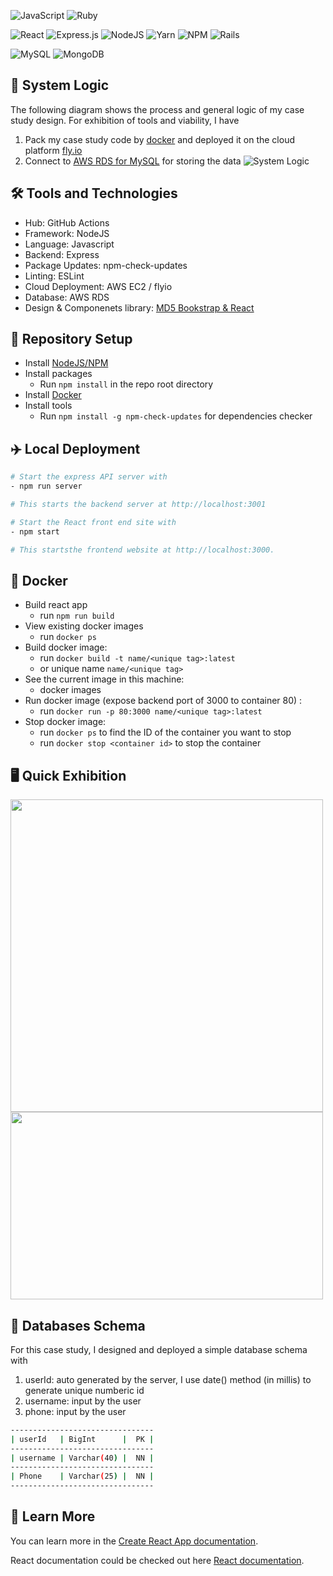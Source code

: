 ![JavaScript](https://img.shields.io/badge/javascript-%23323330.svg?style=for-the-badge&logo=javascript&logoColor=%23F7DF1E)
![Ruby](https://img.shields.io/badge/ruby-%23CC342D.svg?style=for-the-badge&logo=ruby&logoColor=white)

![React](https://img.shields.io/badge/react-%2320232a.svg?style=for-the-badge&logo=react&logoColor=%2361DAFB)
![Express.js](https://img.shields.io/badge/express.js-%23404d59.svg?style=for-the-badge&logo=express&logoColor=%2361DAFB)
![NodeJS](https://img.shields.io/badge/node.js-6DA55F?style=for-the-badge&logo=node.js&logoColor=white)
![Yarn](https://img.shields.io/badge/yarn-%232C8EBB.svg?style=for-the-badge&logo=yarn&logoColor=white)
![NPM](https://img.shields.io/badge/NPM-%23CB3837.svg?style=for-the-badge&logo=npm&logoColor=white)
![Rails](https://img.shields.io/badge/rails-%23CC0000.svg?style=for-the-badge&logo=ruby-on-rails&logoColor=white)

![MySQL](https://img.shields.io/badge/mysql-%2300f.svg?style=for-the-badge&logo=mysql&logoColor=white)
![MongoDB](https://img.shields.io/badge/MongoDB-%234ea94b.svg?style=for-the-badge&logo=mongodb&logoColor=white)

## 🤖 System Logic

The following diagram shows the process and general logic of my case study design. For exhibition of tools and viability, I have
1. Pack my case study code by [docker](https://www.docker.com/) and deployed it on the cloud platform [fly.io](https://fly.io/)
2. Connect to [AWS RDS for MySQL](https://aws.amazon.com/rds/mysql/?nc1=h_ls) for storing the data
![System Logic](https://user-images.githubusercontent.com/92981525/228330474-c94e7ae1-d71e-4d4d-b7dc-832191143947.png)

## :hammer_and_wrench: Tools and Technologies

- Hub: GitHub Actions
- Framework: NodeJS
- Language: Javascript
- Backend: Express
- Package Updates: npm-check-updates
- Linting: ESLint
- Cloud Deployment: AWS EC2 / flyio
- Database: AWS RDS
- Design & Componenets library: [MD5 Bookstrap & React](https://mdbootstrap.com/docs/react/) 

## :rocket: Repository Setup

- Install [NodeJS/NPM](https://nodejs.org/en/download/)
- Install packages
  - Run `npm install` in the repo root directory
- Install [Docker](https://docs.docker.com/get-docker/)
- Install tools
  - Run `npm install -g npm-check-updates` for dependencies checker

## ✈️ Local Deployment

```bash
# Start the express API server with 
- npm run server 

# This starts the backend server at http://localhost:3001

# Start the React front end site with 
- npm start

# This startsthe frontend website at http://localhost:3000.
```

## :ship: Docker

- Build react app
  - run `npm run build`
- View existing docker images
  - run `docker ps`
- Build docker image:
  - run `docker build -t name/<unique tag>:latest`
  - or unique name `name/<unique tag>`
- See the current image in this machine:
  - docker images
- Run docker image (expose backend port of 3000 to container 80) :
  - run `docker run -p 80:3000 name/<unique tag>:latest`
- Stop docker image:
  - run `docker ps` to find the ID of the container you want to stop
  - run `docker stop <container id>` to stop the container

## 🖥  Quick Exhibition
<img src="https://user-images.githubusercontent.com/92981525/228604851-86b417bf-164e-45b7-b4cd-a9cac1968a34.png" width="500" height="500"> <img src="https://user-images.githubusercontent.com/92981525/228604871-4233421b-17df-4fd4-aaf3-23e7d18c9323.png" width="500" height="300">

##  :floppy_disk: Databases Schema

For this case study, I designed and deployed a simple database schema with

1. userId: auto generated by the server, I use date() method (in millis) to generate unique numberic id
2. username: input by the user
3. phone: input by the user

```bash
--------------------------------
| userId   | BigInt      |  PK |
--------------------------------
| username | Varchar(40) |  NN |
--------------------------------
| Phone    | Varchar(25) |  NN |
--------------------------------
```

##  :school: Learn More

You can learn more in the [Create React App documentation](https://facebook.github.io/create-react-app/docs/getting-started).

React documentation could be checked out here [React documentation](https://reactjs.org/).

